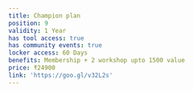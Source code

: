 ```yaml
---
title: Champion plan
position: 9
validity: 1 Year
has tool access: true
has community events: true
locker access: 60 Days
benefits: Membership + 2 workshop upto 1500 value
price: ₹24900
link: 'https://goo.gl/v32L2s'
---
```


